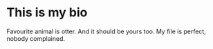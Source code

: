 # This is my bio

Favourite animal is otter. And it should be yours too.
My file is perfect, nobody complained.
